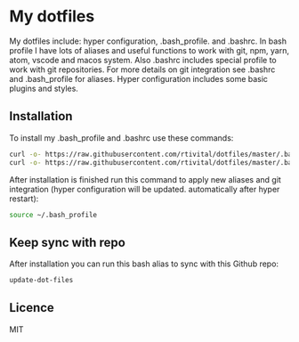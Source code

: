 # My dotfiles

My dotfiles include: hyper configuration, .bash_profile. and .bashrc. In bash profile I have lots of aliases and useful functions to work with git, npm, yarn, atom, vscode and macos system. Also .bashrc includes special profile to work with git repositories. For more details on git integration see .bashrc and .bash_profile for aliases. Hyper configuration includes some basic plugins and styles.

## Installation

To install my .bash_profile and .bashrc use these commands:

```sh
curl -o- https://raw.githubusercontent.com/rtivital/dotfiles/master/.bash_profile > ~/.bash_profile
curl -o- https://raw.githubusercontent.com/rtivital/dotfiles/master/.bashrc > ~/.bashrc
```

After installation is finished run this command to apply new aliases and git integration (hyper configuration will be updated. automatically after hyper restart):

```sh
source ~/.bash_profile
```

## Keep sync with repo

After installation you can run this bash alias to sync with this Github repo:

```sh
update-dot-files
```

## Licence

MIT
